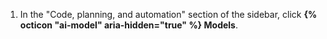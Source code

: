 1. In the "Code, planning, and automation" section of the sidebar, click **{% octicon "ai-model" aria-hidden="true" %} Models**.
